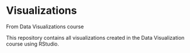 # Visualizations
From Data Visualizations course

This repository contains all visualizations created in the Data Visualization course using RStudio.
